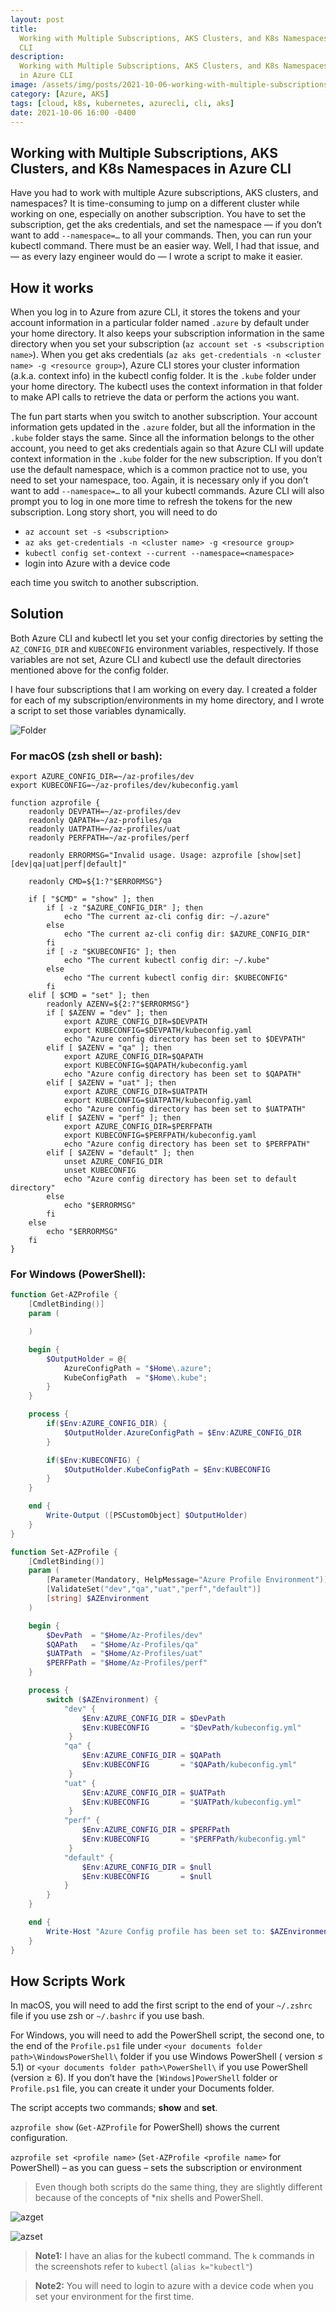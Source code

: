 ```yaml
---
layout: post
title:
  Working with Multiple Subscriptions, AKS Clusters, and K8s Namespaces in Azure
  CLI
description:
  Working with Multiple Subscriptions, AKS Clusters, and K8s Namespaces
  in Azure CLI
image: /assets/img/posts/2021-10-06-working-with-multiple-subscriptions-in-azure-cli/k8s2.jpg
category: [Azure, AKS]
tags: [cloud, k8s, kubernetes, azurecli, cli, aks]
date: 2021-10-06 16:00 -0400
---
```


## Working with Multiple Subscriptions, AKS Clusters, and K8s Namespaces in Azure CLI

Have you had to work with multiple Azure subscriptions, AKS clusters, and namespaces? It is time-consuming to jump on a different cluster while working on one, especially on another subscription. You have to set the subscription, get the aks credentials, and set the namespace — if you don’t want to add `--namespace=…` to all your commands. Then, you can run your kubectl command. There must be an easier way. Well, I had that issue, and — as every lazy engineer would do — I wrote a script to make it easier.

## How it works

When you log in to Azure from azure CLI, it stores the tokens and your account information in a particular folder named `.azure` by default under your home directory. It also keeps your subscription information in the same directory when you set your subscription (`az account set -s <subscription name>`). When you get aks credentials (`az aks get-credentials -n <cluster name> -g <resource group>`), Azure CLI stores your cluster information (a.k.a. context info) in the kubectl config folder. It is the `.kube` folder under your home directory. The kubectl uses the context information in that folder to make API calls to retrieve the data or perform the actions you want.

The fun part starts when you switch to another subscription. Your account information gets updated in the `.azure` folder, but all the information in the `.kube` folder stays the same. Since all the information belongs to the other account, you need to get aks credentials again so that Azure CLI will update context information in the `.kube` folder for the new subscription. If you don’t use the default namespace, which is a common practice not to use, you need to set your namespace, too. Again, it is necessary only if you don’t want to add `--namespace=…` to all your kubectl commands. Azure CLI will also prompt you to log in one more time to refresh the tokens for the new subscription. Long story short, you will need to do

- `az account set -s <subscription>`
- `az aks get-credentials -n <cluster name> -g <resource group>`
- `kubectl config set-context --current --namespace=<namespace>`
- login into Azure with a device code

each time you switch to another subscription.

## Solution

Both Azure CLI and kubectl let you set your config directories by setting the `AZ_CONFIG_DIR` and `KUBECONFIG` environment variables, respectively. If those variables are not set, Azure CLI and kubectl use the default directories mentioned above for the config folder.

I have four subscriptions that I am working on every day. I created a folder for each of my subscription/environments in my home directory, and I wrote a script to set those variables dynamically.

![Folder](/assets/img/posts/2021-10-06-working-with-multiple-subscriptions-in-azure-cli/k8s1.jpg)

### For macOS (zsh shell or bash):

```shell
export AZURE_CONFIG_DIR=~/az-profiles/dev
export KUBECONFIG=~/az-profiles/dev/kubeconfig.yaml

function azprofile {
    readonly DEVPATH=~/az-profiles/dev
    readonly QAPATH=~/az-profiles/qa
    readonly UATPATH=~/az-profiles/uat
    readonly PERFPATH=~/az-profiles/perf

    readonly ERRORMSG="Invalid usage. Usage: azprofile [show|set] [dev|qa|uat|perf|default]"

    readonly CMD=${1:?"$ERRORMSG"}

    if [ "$CMD" = "show" ]; then
        if [ -z "$AZURE_CONFIG_DIR" ]; then
            echo "The current az-cli config dir: ~/.azure"
        else
            echo "The current az-cli config dir: $AZURE_CONFIG_DIR"
        fi
        if [ -z "$KUBECONFIG" ]; then
            echo "The current kubectl config dir: ~/.kube"
        else
            echo "The current kubectl config dir: $KUBECONFIG"
        fi
    elif [ $CMD = "set" ]; then
        readonly AZENV=${2:?"$ERRORMSG"}
        if [ $AZENV = "dev" ]; then
            export AZURE_CONFIG_DIR=$DEVPATH
            export KUBECONFIG=$DEVPATH/kubeconfig.yaml
            echo "Azure config directory has been set to $DEVPATH"
        elif [ $AZENV = "qa" ]; then
            export AZURE_CONFIG_DIR=$QAPATH
            export KUBECONFIG=$QAPATH/kubeconfig.yaml
            echo "Azure config directory has been set to $QAPATH"
        elif [ $AZENV = "uat" ]; then
            export AZURE_CONFIG_DIR=$UATPATH
            export KUBECONFIG=$UATPATH/kubeconfig.yaml
            echo "Azure config directory has been set to $UATPATH"
        elif [ $AZENV = "perf" ]; then
            export AZURE_CONFIG_DIR=$PERFPATH
            export KUBECONFIG=$PERFPATH/kubeconfig.yaml
            echo "Azure config directory has been set to $PERFPATH"
        elif [ $AZENV = "default" ]; then
            unset AZURE_CONFIG_DIR
            unset KUBECONFIG
            echo "Azure config directory has been set to default directory"
        else
            echo "$ERRORMSG"
        fi
    else
        echo "$ERRORMSG"
    fi
}
```

### For Windows (PowerShell):

```powershell
function Get-AZProfile {
    [CmdletBinding()]
    param (

    )

    begin {
        $OutputHolder = @{
            AzureConfigPath = "$Home\.azure";
            KubeConfigPath  = "$Home\.kube";
        }
    }

    process {
        if($Env:AZURE_CONFIG_DIR) {
            $OutputHolder.AzureConfigPath = $Env:AZURE_CONFIG_DIR
        }

        if($Env:KUBECONFIG) {
            $OutputHolder.KubeConfigPath = $Env:KUBECONFIG
        }
    }

    end {
        Write-Output ([PSCustomObject] $OutputHolder)
    }
}

function Set-AZProfile {
    [CmdletBinding()]
    param (
        [Parameter(Mandatory, HelpMessage="Azure Profile Environment")]
        [ValidateSet("dev","qa","uat","perf","default")]
        [string] $AZEnvironment
    )

    begin {
        $DevPath  = "$Home/Az-Profiles/dev"
        $QAPath   = "$Home/Az-Profiles/qa"
        $UATPath  = "$Home/Az-Profiles/uat"
        $PERFPath = "$Home/Az-Profiles/perf"
    }

    process {
        switch ($AZEnvironment) {
            "dev" {
                $Env:AZURE_CONFIG_DIR = $DevPath
                $Env:KUBECONFIG       = "$DevPath/kubeconfig.yml"
             }
            "qa" {
                $Env:AZURE_CONFIG_DIR = $QAPath
                $Env:KUBECONFIG       = "$QAPath/kubeconfig.yml"
             }
            "uat" {
                $Env:AZURE_CONFIG_DIR = $UATPath
                $Env:KUBECONFIG       = "$UATPath/kubeconfig.yml"
             }
            "perf" {
                $Env:AZURE_CONFIG_DIR = $PERFPath
                $Env:KUBECONFIG       = "$PERFPath/kubeconfig.yml"
             }
            "default" {
                $Env:AZURE_CONFIG_DIR = $null
                $Env:KUBECONFIG       = $null
            }
        }
    }

    end {
        Write-Host "Azure Config profile has been set to: $AZEnvironment"
    }
}
```

## How Scripts Work

In macOS, you will need to add the first script to the end of your `~/.zshrc` file if you use zsh or `~/.bashrc` if you use bash.

For Windows, you will need to add the PowerShell script, the second one, to the end of the `Profile.ps1` file under `<your documents folder path>\WindowsPowerShell\` folder if you use Windows PowerShell ( version ≤ 5.1) or `<your documents folder path>\PowerShell\` if you use PowerShell (version ≥ 6). If you don’t have the `[Windows]PowerShell` folder or `Profile.ps1` file, you can create it under your Documents folder.

The script accepts two commands; **show** and **set**.

`azprofile show` (`Get-AZProfile` for PowerShell) shows the current configuration.

`azprofile set <profile name>` (`Set-AZProfile <profile name>` for PowerShell) – as you can guess – sets the subscription or environment

> Even though both scripts do the same thing, they are slightly different because of the concepts of \*nix shells and PowerShell.

![azget](/assets/img/posts/2021-10-06-working-with-multiple-subscriptions-in-azure-cli/k8s2.jpg)

![azset](/assets/img/posts/2021-10-06-working-with-multiple-subscriptions-in-azure-cli/k8s3.jpg)

> **Note1:** I have an alias for the kubectl command. The `k` commands in the screenshots refer to `kubectl` (`alias k="kubectl"`)

> **Note2:** You will need to login to azure with a device code when you set your environment for the first time.
